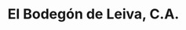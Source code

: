 ---
title: "El Bodegón de Leiva, C.A."
url: /ciudad-guayana-puerto-ordaz/el-bodegon-de-leiva-c-a/
shop: Lebensmittel
---